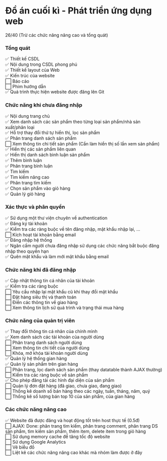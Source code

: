 # Đồ án cuối kì - Phát triển ứng dụng web

26/40 (Trừ các chức năng nâng cao và tổng quát)

### Tổng quát

✅ Thiết kế CSDL  
✅ Nội dung trong CSDL phong phú  
✅ Thiết kế layout của Web  
✅ Kiến trúc của website  
⬜ Báo cáo  
⬜ Phim hướng dẫn  
✅ Quá trình thực hiện website được đăng lên Git

### Chức năng khi chưa đăng nhập

✅ Nội dung trang chủ  
✅ Xem danh sách các sản phẩm theo từng loại sản phẩm/nhà sản xuất/phân loại  
✅ Hỗ trợ thay đổi thứ tự hiển thị, lọc sản phẩm  
✅ Phân trang danh sách sản phẩm  
⬜ Xem thông tin chi tiết sản phẩm (Cần làm hiển thị số lần xem sản phẩm)  
✅ Hiển thị các sản phẩm liên quan  
✅ Hiển thị danh sách bình luận sản phẩm  
✅ Thêm bình luận  
✅ Phân trang bình luận  
✅ Tìm kiếm  
✅ Tìm kiếm nâng cao  
✅ Phân trang tìm kiếm  
✅ Chọn sản phẩm vào giỏ hàng  
✅ Quản lý giỏ hàng

### Xác thực và phân quyền

✅ Sử dụng một thư viện chuyên về authentication  
✅ Đăng ký tài khoản  
✅ Kiểm tra các ràng buộc về tên đăng nhập, mật khẩu nhập lại, ...  
⬜ Kích hoạt tài khoản bằng email  
✅ Đăng nhập hệ thống  
✅ Ngăn cấm người chưa đăng nhập sử dụng các chức năng bắt buộc đăng nhập theo quyền hạn  
✅ Quên mật khẩu và làm mới mật khẩu bằng email

### Chức năng khi đã đăng nhập

✅ Cập nhật thông tin cá nhân của tài khoản  
✅ Kiểm tra các ràng buộc  
⬜ Yêu cầu nhập lại mật khẩu cũ khi thay đổi mật khẩu  
⬜ Đặt hàng siêu thị và thanh toán  
⬜ Điền các thông tin về giao hàng  
⬜ Xem thông tin lịch sử quá trình và trạng thái mua hàng

### Chức năng của quản trị viên

✅ Thay đổi thông tin cá nhân của chính mình  
✅ Xem danh sách các tài khoản của người dùng  
⬜ Phân trang danh sách người dùng  
⬜ Xem thông tin chi tiết của người dùng  
⬜ Khóa, mở khóa tài khoản người dùng  
✅ Quản lý hệ thống gian hàng  
✅ Quản lý sản phẩm trên gian hàng  
⬜ Phân trang, lọc danh sách sản phẩm (thay datatable thành AJAX thường)  
⬜ Kiểm tra các ràng buộc về sản phẩm  
✅ Cho phép đăng tải các hình đại diện của sản phẩm  
⬜ Quản lý đơn đặt hàng (đã giao, chưa giao, đang giao)  
⬜ Thống kê doanh số bán hàng theo các ngày, tuần, tháng, năm, quý  
⬜ Thống kê số lượng bán top 10 của sản phẩm, của gian hàng

### Các chức năng nâng cao

✅ Website đã được đăng và hoạt động tốt trên host thực tế (0.5đ)  
⬜ AJAX: Done: phân trang tìm kiếm, phân trang comment, phân trang DS sản phẩm, tìm kiếm sản phẩm, thêm item, delete item trong giỏ hàng  
⬜ Sử dụng memory cache để tăng tốc độ website  
⬜ Sử dụng Google Analytics  
⬜ Vẽ biểu đồ  
⬜ Liệt kê các chức năng nâng cao khác mà nhóm làm được ở đây
